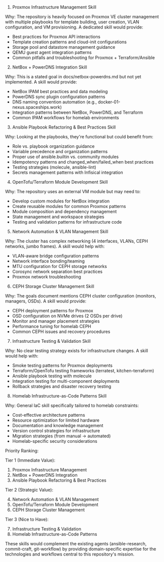 1. Proxmox Infrastructure Management Skill

Why: The repository is heavily focused on Proxmox VE cluster management with multiple
playbooks for template building, user creation, VLAN configuration, and VM
provisioning. A dedicated skill would provide:

-   Best practices for Proxmox API interactions
-   Template creation patterns and cloud-init configurations
-   Storage pool and datastore management guidance
-   QEMU guest agent integration patterns
-   Common pitfalls and troubleshooting for Proxmox + Terraform/Ansible

2. NetBox + PowerDNS Integration Skill

Why: This is a stated goal in docs/netbox-powerdns.md but not yet implemented. A
skill would provide:

-   NetBox IPAM best practices and data modeling
-   PowerDNS sync plugin configuration patterns
-   DNS naming convention automation (e.g., docker-01-nexus.spaceships.work)
-   Integration patterns between NetBox, PowerDNS, and Terraform
-   Common IPAM workflows for homelab environments

3. Ansible Playbook Refactoring & Best Practices Skill

Why: Looking at the playbooks, they're functional but could benefit from:

-   Role vs. playbook organization guidance
-   Variable precedence and organization patterns
-   Proper use of ansible.builtin vs. community modules
-   Idempotency patterns and changed_when/failed_when best practices
-   Testing strategies (molecule, ansible-lint)
-   Secrets management patterns with Infisical integration

4. OpenTofu/Terraform Module Development Skill

Why: The repository uses an external VM module but may need to:

-   Develop custom modules for NetBox integration
-   Create reusable modules for common Proxmox patterns
-   Module composition and dependency management
-   State management and workspace strategies
-   Testing and validation patterns for infrastructure code

5. Network Automation & VLAN Management Skill

Why: The cluster has complex networking (4 interfaces, VLANs, CEPH networks, jumbo
frames). A skill would help with:

-   VLAN-aware bridge configuration patterns
-   Network interface bonding/teaming
-   MTU configuration for CEPH storage networks
-   Corosync network separation best practices
-   Proxmox network troubleshooting

6. CEPH Storage Cluster Management Skill

Why: The goals document mentions CEPH cluster configuration (monitors, managers,
OSDs). A skill would provide:

-   CEPH deployment patterns for Proxmox
-   OSD configuration on NVMe drives (2 OSDs per drive)
-   Monitor and manager placement strategies
-   Performance tuning for homelab CEPH
-   Common CEPH issues and recovery procedures

7. Infrastructure Testing & Validation Skill

Why: No clear testing strategy exists for infrastructure changes. A skill would help
with:

-   Smoke testing patterns for Proxmox deployments
-   Terraform/OpenTofu testing frameworks (terratest, kitchen-terraform)
-   Ansible playbook testing with molecule
-   Integration testing for multi-component deployments
-   Rollback strategies and disaster recovery testing

8. Homelab Infrastructure-as-Code Patterns Skill

Why: General IaC skill specifically tailored to homelab constraints:

-   Cost-effective architecture patterns
-   Resource optimization for limited hardware
-   Documentation and knowledge management
-   Version control strategies for infrastructure
-   Migration strategies (from manual → automated)
-   Homelab-specific security considerations

Priority Ranking:

Tier 1 (Immediate Value):

1. Proxmox Infrastructure Management
2. NetBox + PowerDNS Integration
3. Ansible Playbook Refactoring & Best Practices

Tier 2 (Strategic Value):

4. Network Automation & VLAN Management
5. OpenTofu/Terraform Module Development
6. CEPH Storage Cluster Management

Tier 3 (Nice to Have):

7. Infrastructure Testing & Validation
8. Homelab Infrastructure-as-Code Patterns

These skills would complement the existing agents (ansible-research, commit-craft,
git-workflow) by providing domain-specific expertise for the technologies and
workflows central to this repository's mission.
